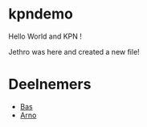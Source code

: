 # kpndemo

Hello World and KPN !

Jethro was here and created a new file!

# Deelnemers

* [Bas](Bas.md)
* [Arno](Arno.md)